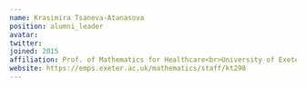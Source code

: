 ```yaml
---
name: Krasimira Tsaneva-Atanasova
position: alumni_leader
avatar: 
twitter: 
joined: 2015
affiliation: Prof. of Mathematics for Healthcare<br>University of Exeter
website: https://emps.exeter.ac.uk/mathematics/staff/kt298
---
```

